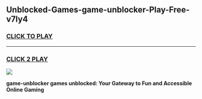 
## Unblocked-Games-game-unblocker-Play-Free-v7ly4
<h3>
<a href="https://premium76.site?title=game-unblocker&ref=12A">CLICK TO PLAY</a></h3>
<hr>

<h3>
<a href="https://premium76.site?title=game-unblocker&ref=12A">CLICK 2 PLAY</a>
  
</h3>

<a href="https://premium76.site?title=game-unblocker&ref=12A"><img src="https://clearcache.store/games.png"></a>


**game-unblocker games unblocked: Your Gateway to Fun and Accessible Online Gaming**
